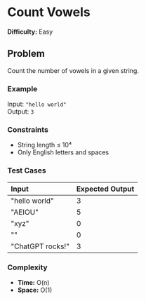 # Count Vowels

**Difficulty:** Easy

## Problem
Count the number of vowels in a given string.

### Example
Input: `"hello world"`  
Output: `3`

### Constraints
- String length ≤ 10⁴  
- Only English letters and spaces

### Test Cases
| Input | Expected Output |
|:------|:----------------|
| "hello world" | 3 |
| "AEIOU" | 5 |
| "xyz" | 0 |
| "" | 0 |
| "ChatGPT rocks!" | 3 |

### Complexity
- **Time:** O(n)  
- **Space:** O(1)
